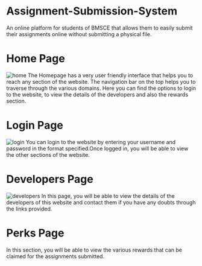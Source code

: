 # Assignment-Submission-System
An online platform for students of BMSCE that allows them to easily submit their assignments online without submitting a physical file.
# Home Page
![home](https://user-images.githubusercontent.com/111991577/206860587-4d10f1f4-5d2d-48c3-98eb-dfa5800ba980.png)
The Homepage has a very user friendly interface that helps you to reach any section of the website. The navigation bar on the top helps you to traverse through the various domains. Here you can find the options to login to the website, to view the details of the developers and also the rewards section.
# Login Page
![login](https://user-images.githubusercontent.com/111991577/206860922-6218fc92-fede-4394-9673-b2bb61294f22.png)
You can login to the website by entering your username and password in the format specified.Once logged in, you will be able to view the other sections of the website.
# Developers Page
![developers](https://user-images.githubusercontent.com/111991577/206861053-e687ac7f-39aa-4e9a-8cd9-ec00e223f492.png)
In this page, you will be able to view the details of the developers of this website and contact them if you have any doubts through the links provided.
# Perks Page
In this section, you will be able to view the various rewards that can be claimed for the assignments submitted.
